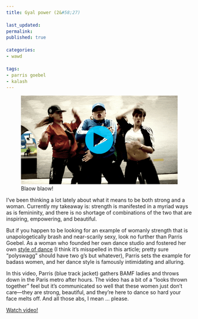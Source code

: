 ```yaml
---
title: Gyal power (2&#58;27)

last_updated: 
permalink: 
published: true

categories:
- wawd

tags:
- parris goebel
- kalash
---
```


<figure>
    <a href="https://www.youtube.com/watch?v=faTOUeZP2rM"><img src="/assets/images/2015-11-04-parris-goebel-independent-gyal-optimized.gif" alt="An animated GIF of Parris Goebel surrounded by other womxn dancers: Dafne Bianchi, Lady Cun Faya, Kate Chabaudie, Toopitidanca, and Sonia Soupha. Parris pumps her hand in front of her chest like a gun and the womxn around her explode out. They're all wearing Adidas track jackets."></a>
    <figcaption>
        Blaow blaow!
    </figcaption>
</figure>

I’ve been thinking a lot lately about what it means to be both strong and a woman. Currently my takeaway is: strength is manifested in a myriad ways as is femininity, and there is no shortage of combinations of the two that are inspiring, empowering, and beautiful.

But if you happen to be looking for an example of womanly strength that is unapologetically brash and near-scarily sexy, look no further than Parris Goebel. As a woman who founded her own dance studio and fostered her own [style of dance](http://www.3news.co.nz/entertainment/polyswag-brings-hip-hop-fortune-2011081816) (I think it’s misspelled in this article; pretty sure “polyswagg” should have two g’s but whatever), Parris sets the example for badass women, and her dance style is famously intimidating and alluring.

In this video, Parris (blue track jacket) gathers BAMF ladies and throws down in the Paris metro after hours. The video has a bit of a “looks thrown together” feel but it’s communicated so well that these women just don’t care—they are strong, beautiful, and they’re here to dance so hard your face melts off. And all those abs, I mean … please.

[Watch video!](https://www.youtube.com/watch?v=faTOUeZP2rM)